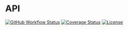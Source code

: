 # API

[![GitHub Workflow Status](https://img.shields.io/github/workflow/status/miaoxing/api/Build?style=flat-square)](https://github.com/miaoxing/api/actions)
[![Coverage Status](https://img.shields.io/coveralls/miaoxing/api.svg?style=flat-square)](https://coveralls.io/r/miaoxing/api)
[![License](http://img.shields.io/badge/license-MIT-brightgreen.svg?style=flat-square)](http://www.opensource.org/licenses/MIT)
